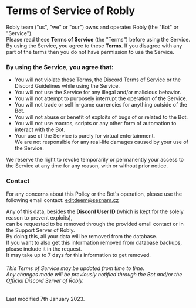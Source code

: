 # Terms of Service of Robly
Robly team ("us", "we" or "our") owns and operates Robly (the "Bot" or "Service").<br>Please read these **Terms of Service** (the "Terms") before using the Service.
<br>By using the Service, you agree to these **Terms**. If you disagree with any part of the terms then you do not have permission to use the Service.

### By using the Service, you agree that:
- You will not violate these Terms, the Discord Terms of Service or the Discord Guidelines while using the Service.
- You will not use the Service for any illegal and/or malicious behavior.
- You will not attempt to purposely interrupt the operation of the Service.
- You will not trade or sell in-game currencies for anything outside of the Bot.
- You will not abuse or benefit of exploits of bugs of or related to the Bot.
- You will not use macros, scripts or any other form of automation to interact with the Bot.
- Your use of the Service is purely for virtual entertainment.<br>We are not responsible for any real-life damages caused by your use of the Service.

We reserve the right to revoke temporarily or permanently your access to the Service at any time for any reason, with or without prior notice.

### Contact
For any concerns about this Policy or the Bot's operation, please use the following email contact: editdeem@seznam.cz

Any of this data, besides the **Discord User ID** (which is kept for the solely reason to prevent exploits),<br>can be requested to be removed through the provided email contact or in the Support Server of Robly.<br>By doing this, all your data will be removed from the database.<br>If you want to also get this information removed from database backups, please include it in the request.<br>It may take up to 7 days for this information to get removed.

###### This Terms of Service may be updated from time to time.<br>Any changes made will be previously notified through the Bot and/or the Official Discord Server of Robly.

Last modified 7th January 2023.
